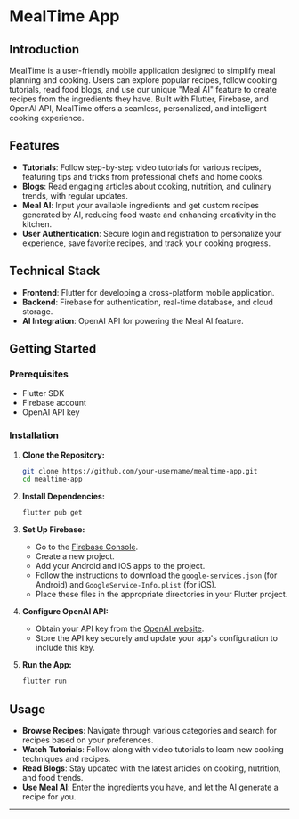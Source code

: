 # MealTime App

## Introduction

MealTime is a user-friendly mobile application designed to simplify meal planning and cooking. Users can explore popular recipes, follow cooking tutorials, read food blogs, and use our unique "Meal AI" feature to create recipes from the ingredients they have. Built with Flutter, Firebase, and OpenAI API, MealTime offers a seamless, personalized, and intelligent cooking experience.

## Features

- **Tutorials**: Follow step-by-step video tutorials for various recipes, featuring tips and tricks from professional chefs and home cooks.
- **Blogs**: Read engaging articles about cooking, nutrition, and culinary trends, with regular updates.
- **Meal AI**: Input your available ingredients and get custom recipes generated by AI, reducing food waste and enhancing creativity in the kitchen.
- **User Authentication**: Secure login and registration to personalize your experience, save favorite recipes, and track your cooking progress.

## Technical Stack

- **Frontend**: Flutter for developing a cross-platform mobile application.
- **Backend**: Firebase for authentication, real-time database, and cloud storage.
- **AI Integration**: OpenAI API for powering the Meal AI feature.

## Getting Started

### Prerequisites

- Flutter SDK
- Firebase account
- OpenAI API key

### Installation

1. **Clone the Repository:**

   ```bash
   git clone https://github.com/your-username/mealtime-app.git
   cd mealtime-app
   ```

2. **Install Dependencies:**

   ```bash
   flutter pub get
   ```

3. **Set Up Firebase:**

   - Go to the [Firebase Console](https://console.firebase.google.com/).
   - Create a new project.
   - Add your Android and iOS apps to the project.
   - Follow the instructions to download the `google-services.json` (for Android) and `GoogleService-Info.plist` (for iOS).
   - Place these files in the appropriate directories in your Flutter project.

4. **Configure OpenAI API:**

   - Obtain your API key from the [OpenAI website](https://beta.openai.com/signup/).
   - Store the API key securely and update your app's configuration to include this key.

5. **Run the App:**

   ```bash
   flutter run
   ```

## Usage

- **Browse Recipes**: Navigate through various categories and search for recipes based on your preferences.
- **Watch Tutorials**: Follow along with video tutorials to learn new cooking techniques and recipes.
- **Read Blogs**: Stay updated with the latest articles on cooking, nutrition, and food trends.
- **Use Meal AI**: Enter the ingredients you have, and let the AI generate a recipe for you.

---


